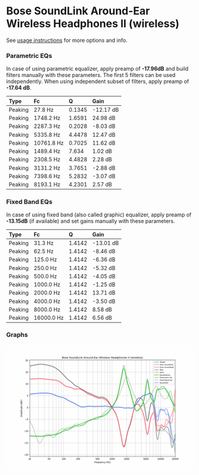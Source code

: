 # Bose SoundLink Around-Ear Wireless Headphones II (wireless)
See [usage instructions](https://github.com/jaakkopasanen/AutoEq#usage) for more options and info.

### Parametric EQs
In case of using parametric equalizer, apply preamp of **-17.96dB** and build filters manually
with these parameters. The first 5 filters can be used independently.
When using independent subset of filters, apply preamp of **-17.64 dB**.

| Type    | Fc         |      Q | Gain      |
|:--------|:-----------|:-------|:----------|
| Peaking | 27.8 Hz    | 0.1345 | -12.17 dB |
| Peaking | 1748.2 Hz  | 1.6591 | 24.98 dB  |
| Peaking | 2287.3 Hz  | 0.2028 | -8.03 dB  |
| Peaking | 5335.8 Hz  | 4.4478 | 12.47 dB  |
| Peaking | 10761.8 Hz | 0.7025 | 11.62 dB  |
| Peaking | 1489.4 Hz  | 7.634  | 1.02 dB   |
| Peaking | 2308.5 Hz  | 4.4828 | 2.28 dB   |
| Peaking | 3131.2 Hz  | 3.7651 | -2.88 dB  |
| Peaking | 7398.6 Hz  | 5.2832 | -3.07 dB  |
| Peaking | 8193.1 Hz  | 4.2301 | 2.57 dB   |

### Fixed Band EQs
In case of using fixed band (also called graphic) equalizer, apply preamp of **-13.15dB**
(if available) and set gains manually with these parameters.

| Type    | Fc         |      Q | Gain      |
|:--------|:-----------|:-------|:----------|
| Peaking | 31.3 Hz    | 1.4142 | -13.01 dB |
| Peaking | 62.5 Hz    | 1.4142 | -8.46 dB  |
| Peaking | 125.0 Hz   | 1.4142 | -6.36 dB  |
| Peaking | 250.0 Hz   | 1.4142 | -5.32 dB  |
| Peaking | 500.0 Hz   | 1.4142 | -4.05 dB  |
| Peaking | 1000.0 Hz  | 1.4142 | -1.25 dB  |
| Peaking | 2000.0 Hz  | 1.4142 | 13.71 dB  |
| Peaking | 4000.0 Hz  | 1.4142 | -3.50 dB  |
| Peaking | 8000.0 Hz  | 1.4142 | 8.58 dB   |
| Peaking | 16000.0 Hz | 1.4142 | 6.56 dB   |

### Graphs
![](./Bose%20SoundLink%20Around-Ear%20Wireless%20Headphones%20II%20(wireless).png)